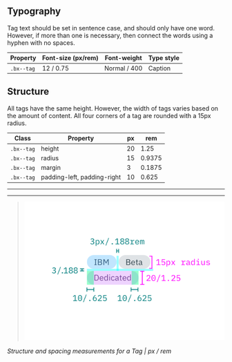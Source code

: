## Typography

Tag text should be set in sentence case, and should only have one word. However, if more than one is necessary, then connect the words using a hyphen with no spaces.

| Property   | Font-size (px/rem)| Font-weight  | Type style |
|------------|-------------------|--------------|------------|
| `.bx--tag` | 12 / 0.75         | Normal / 400 | Caption    |

## Structure

All tags have the same height. However, the width of tags varies based on the amount of content. All four corners of a tag are rounded with a 15px radius.

| Class    |  Property                   | px | rem   |
|----------|-----------------------------|----|-------|
|`.bx--tag`| height                      | 20 | 1.25  |
|`.bx--tag`| radius                      | 15 | 0.9375|
|`.bx--tag`| margin                      | 3  | 0.1875|
|`.bx--tag`| padding-left, padding-right | 10 | 0.625 |

---
***
> ![Structure and spacing measurements](images/tag-style-1.png)

_Structure and spacing measurements for a Tag | px / rem_
